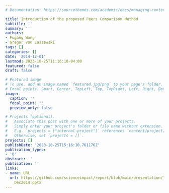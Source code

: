 ```yaml
---
# Documentation: https://sourcethemes.com/academic/docs/managing-content/

title: Introduction of the proposed Peers Comparison Method
subtitle: ''
summary: ''
authors:
- Fugang Wang
- Gregor von Laszewski
tags: []
categories: []
date: '2014-12-01'
lastmod: 2023-10-25T11:16:10-04:00
featured: false
draft: false

# Featured image
# To use, add an image named `featured.jpg/png` to your page's folder.
# Focal points: Smart, Center, TopLeft, Top, TopRight, Left, Right, BottomLeft, Bottom, BottomRight.
image:
  caption: ''
  focal_point: ''
  preview_only: false

# Projects (optional).
#   Associate this post with one or more of your projects.
#   Simply enter your project's folder or file name without extension.
#   E.g. `projects = ["internal-project"]` references `content/project/deep-learning/index.md`.
#   Otherwise, set `projects = []`.
projects: []
publishDate: '2023-10-25T15:16:10.761176Z'
publication_types:
- '0'
abstract: ''
publication: ''
links:
- name: URL
  url: https://github.com/scienceimpact/report/blob/main/presentation/TAS PeerComparison
    Dec2014.pptx
---
```


